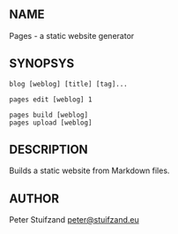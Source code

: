 ## NAME

Pages - a static website generator

## SYNOPSYS

    blog [weblog] [title] [tag]...
    
    pages edit [weblog] 1

    pages build [weblog]
    pages upload [weblog]

## DESCRIPTION

Builds a static website from Markdown files.


## AUTHOR

Peter Stuifzand <peter@stuifzand.eu>

